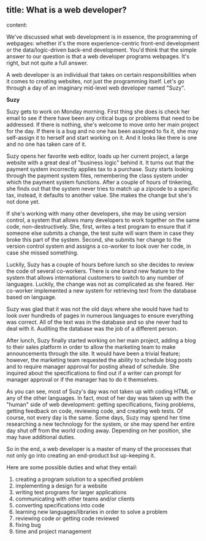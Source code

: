 title: What is a web developer?
----
content:

We've discussed what web development is in essence, the programming of webpages: whether it's the more experience-centric front-end development or the data/logic-driven back-end development. You'd think that the simple answer to our question is that a web developer programs webpages. It's right, but not quite a full answer.

A web developer is an individual that takes on certain responsibilities when it comes to creating websites, not just the programming itself. Let's go through a day of an imaginary mid-level web developer named "Suzy".

**Suzy**

Suzy gets to work on Monday morning. First thing she does is check her email to see if there have been any critical bugs or problems that need to be addressed. If there is nothing, she's welcome to move onto her main project for the day. If there is a bug and no one has been assigned to fix it, she may self-assign it to herself and start working on it. And it looks like there is one and no one has taken care of it.

Suzy opens her favorite web editor, loads up her current project, a large website with a great deal of "business logic" behind it. It turns out that the payment system incorrectly applies tax to a purchase. Suzy starts looking through the payment system files, remembering the class system under which the payment system functions. After a couple of hours of tinkering, she finds out that the system never tries to match up a zipcode to a specific tax, instead, it defaults to another value. She makes the change but she's not done yet.

If she's working with many other developers, she may be using version control, a system that allows many developers to work together on the same code, non-destructively. She, first, writes a test program to ensure that if someone else submits a change, the test suite will warn them in case they broke this part of the system. Second, she submits her change to the version control system and assigns a co-worker to look over her code, in case she missed something.

Luckily, Suzy has a couple of hours before lunch so she decides to review the code of several co-workers. There is one brand new feature to the system that allows international customers to switch to any number of languages. Luckily, the change was not as complicated as she feared. Her co-worker implemented a new system for retrieving text from the database based on language.

Suzy was glad that it was not the old days where she would have had to look over hundreds of pages in numerous languages to ensure everything was correct. All of the text was in the database and so she never had to deal with it. Auditing the database was the job of a different person.

After lunch, Suzy finally started working on her main project, adding a blog to their sales platform in order to allow the marketing team to make announcements through the site. It would have been a trivial feature; however, the marketing team requested the ability to schedule blog posts and to require manager approval for posting ahead of schedule. She inquired about the specifications to find out if a writer can prompt for manager approval or if the manager has to do it themselves.

As you can see, most of Suzy's day was not taken up with coding HTML or any of the other languages. In fact, most of her day was taken up with the "human" side of web development: getting specifications, fixing problems, getting feedback on code, reviewing code, and creating web tests. Of course, not every day is the same. Some days, Suzy may spend her time researching a new technology for the system, or she may spend her entire day shut off from the world coding away. Depending on her position, she may have additional duties.

So in the end, a web developer is a master of many of the processes that not only go into creating an end-product but up-keeping it.

Here are some possible duties and what they entail:

1. creating a program solution to a specified problem
2. implementing a design for a website
3. writing test programs for larger applications
4. communicating with other teams and/or clients
5. converting specifications into code
6. learning new languages/libraries in order to solve a problem
7. reviewing code or getting code reviewed
8. fixing bug
9. time and project management
